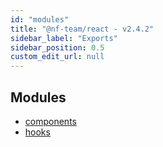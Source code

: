 ```yaml
---
id: "modules"
title: "@nf-team/react - v2.4.2"
sidebar_label: "Exports"
sidebar_position: 0.5
custom_edit_url: null
---
```


## Modules

- [components](modules/components.md)
- [hooks](modules/hooks.md)
